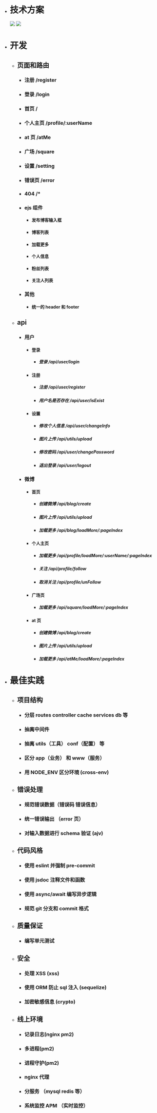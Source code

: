 - # 技术方案

  ![](https://github.com/Cookie-huang/weibo-nodejs-koa/blob/master/public/image/design.png)
  ![](https://github.com/Cookie-huang/weibo-nodejs-koa/blob/master/public/image/dbTable.png)

- # 开发

  - ## 页面和路由
    - ### 注册 /register
    - ### 登录 /login
    - ### 首页 /
    - ### 个人主页 /profile/:userName
    - ### at 页 /atMe
    - ### 广场 /square
    - ### 设置 /setting
    - ### 错误页 /error
    - ### 404 /\*
    - ### ejs 组件
      - #### 发布博客输入框
      - #### 博客列表
      - #### 加载更多
      - #### 个人信息
      - #### 粉丝列表
      - #### 关注人列表
    - ### 其他
      - #### 统一的 header 和 footer
  - ## api

    - ### 用户
      - #### 登录
        - ##### 登录 /api/user/login
      - #### 注册
        - ##### 注册 /api/user/register
        - ##### 用户名是否存在 /api/user/isExist
      - #### 设置
        - ##### 修改个人信息 /api/user/changeInfo
        - ##### 图片上传 /api/utils/upload
        - ##### 修改密码 /api/user/changePassword
        - ##### 退出登录 /api/user/logout
    - ### 微博
      - #### 首页
        - ##### 创建微博 /api/blog/create
        - ##### 图片上传 /api/utils/upload
        - ##### 加载更多 /api/blog/loadMore/:pageIndex
      - #### 个人主页
        - ##### 加载更多 /api/profile/loadMore/:userName/:pageIndex
        - ##### 关注 /api/profile/follow
        - ##### 取消关注 /api/profile/unFollow
      - #### 广场页
        - ##### 加载更多 /api/square/loadMore/:pageIndex
      - #### at 页
        - ##### 创建微博 /api/blog/create
        - ##### 图片上传 /api/utils/upload
        - ##### 加载更多 /api/atMe/loadMore/:pageIndex

- # 最佳实践
  - ## 项目结构
    - ### 分层 routes controller cache services db 等
    - ### 抽离中间件
    - ### 抽离 utils（工具） conf（配置） 等
    - ### 区分 app（业务） 和 www（服务）
    - ### 用 NODE_ENV 区分环境 (cross-env)
  - ## 错误处理
    - ### 规范错误数据（错误码 错误信息）
    - ### 统一错误输出 （error 页）
    - ### 对输入数据进行 schema 验证 (ajv)
  - ## 代码风格
    - ### 使用 eslint 并强制 pre-commit
    - ### 使用 jsdoc 注释文件和函数
    - ### 使用 async/await 编写异步逻辑
    - ### 规范 git 分支和 commit 格式
  - ## 质量保证
    - ### 编写单元测试
  - ## 安全
    - ### 处理 XSS (xss)
    - ### 使用 ORM 防止 sql 注入 (sequelize)
    - ### 加密敏感信息 (crypto)
  - ## 线上环境
    - ### 记录日志(nginx pm2)
    - ### 多进程(pm2)
    - ### 进程守护(pm2)
    - ### nginx 代理
    - ### 分服务 （mysql redis 等）
    - ### 系统监控 APM （实时监控）
